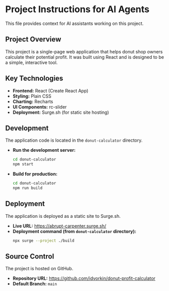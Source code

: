 # Project Instructions for AI Agents

This file provides context for AI assistants working on this project.

## Project Overview

This project is a single-page web application that helps donut shop owners calculate their potential profit. It was built using React and is designed to be a simple, interactive tool.

## Key Technologies

- **Frontend:** React (Create React App)
- **Styling:** Plain CSS
- **Charting:** Recharts
- **UI Components:** rc-slider
- **Deployment:** Surge.sh (for static site hosting)

## Development

The application code is located in the `donut-calculator` directory.

- **Run the development server:**
  ```bash
  cd donut-calculator
  npm start
  ```

- **Build for production:**
  ```bash
  cd donut-calculator
  npm run build
  ```

## Deployment

The application is deployed as a static site to Surge.sh.

- **Live URL:** https://abrupt-carpenter.surge.sh/
- **Deployment command (from `donut-calculator` directory):**
  ```bash
  npx surge --project ./build
  ```

## Source Control

The project is hosted on GitHub.

- **Repository URL:** https://github.com/idvorkin/donut-profit-calculator
- **Default Branch:** `main`